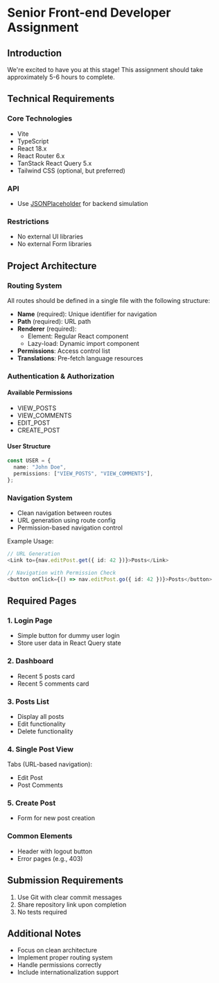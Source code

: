 # Senior Front-end Developer Assignment

## Introduction

We're excited to have you at this stage! This assignment should take approximately 5-6 hours to complete.

## Technical Requirements

### Core Technologies

- Vite
- TypeScript
- React 18.x
- React Router 6.x
- TanStack React Query 5.x
- Tailwind CSS (optional, but preferred)

### API

- Use [JSONPlaceholder](https://jsonplaceholder.typicode.com/) for backend simulation

### Restrictions

- No external UI libraries
- No external Form libraries

## Project Architecture

### Routing System

All routes should be defined in a single file with the following structure:

- **Name** (required): Unique identifier for navigation
- **Path** (required): URL path
- **Renderer** (required):
  - Element: Regular React component
  - Lazy-load: Dynamic import component
- **Permissions**: Access control list
- **Translations**: Pre-fetch language resources

### Authentication & Authorization

#### Available Permissions

- VIEW_POSTS
- VIEW_COMMENTS
- EDIT_POST
- CREATE_POST

#### User Structure

```typescript
const USER = {
  name: "John Doe",
  permissions: ["VIEW_POSTS", "VIEW_COMMENTS"],
};
```

### Navigation System

- Clean navigation between routes
- URL generation using route config
- Permission-based navigation control

Example Usage:

```typescript
// URL Generation
<Link to={nav.editPost.get({ id: 42 })}>Posts</Link>

// Navigation with Permission Check
<button onClick={() => nav.editPost.go({ id: 42 })}>Posts</button>
```

## Required Pages

### 1. Login Page

- Simple button for dummy user login
- Store user data in React Query state

### 2. Dashboard

- Recent 5 posts card
- Recent 5 comments card

### 3. Posts List

- Display all posts
- Edit functionality
- Delete functionality

### 4. Single Post View

Tabs (URL-based navigation):

- Edit Post
- Post Comments

### 5. Create Post

- Form for new post creation

### Common Elements

- Header with logout button
- Error pages (e.g., 403)

## Submission Requirements

1. Use Git with clear commit messages
2. Share repository link upon completion
3. No tests required

## Additional Notes

- Focus on clean architecture
- Implement proper routing system
- Handle permissions correctly
- Include internationalization support
